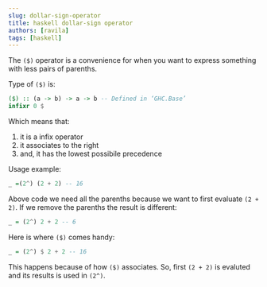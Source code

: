```yaml
---
slug: dollar-sign-operator
title: haskell dollar-sign operator
authors: [ravila]
tags: [haskell]
---
```


The `($)` operator is a convenience for when you want to express
something with less pairs of parenths.

<!--truncate-->

Type of `($)` is:

``` haskell
($) :: (a -> b) -> a -> b -- Defined in ‘GHC.Base’
infixr 0 $
```

Which means that:

1.  it is a infix operator
2.  it associates to the right
3.  and, it has the lowest possibile precedence

Usage example:

```haskell
_ =(2^) (2 + 2) -- 16
```

Above code we need all the parenths because we want to first evaluate
`(2 + 2)`. If we remove the parenths the result is different:

```haskell
_ = (2^) 2 + 2 -- 6
```

Here is where `($)` comes handy:

```haskell
_ = (2^) $ 2 + 2 -- 16
```

This happens because of how `($)` associates.
So, first `(2 + 2)` is evaluted and its results is used in `(2^)`.
